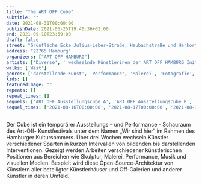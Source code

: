 ```yaml
---
title: "The ART OFF Cube"
subtitle: ""
date: 2021-08-31T00:00:00
publishDate: 2021-06-25T19:40:36+02:00
end: 2021-09-10T23:59:00
draft: false
street: "Grünfläche Ecke Julius-Leber-Straße, Haubachstraße und Harkortstraße vor Wäscherei"
address: "22765 Hamburg"
organizers: ["ART OFF HAMBURG"]
artists: ['Diverse', ' wechselnde Künstlerinen der ART OFF HAMBURG Initiative in einer Architektur von Thomas Ehgartner']
walks: ['West']
genres: ['darstellende Kunst', 'Performance', 'Malerei', 'Fotografie', 'Skulptur', 'Literatur', 'Land Art']
kids: []
featuredImage: ""
repeats: []
repeat_times: []
sequels: ['ART OFF Ausstellungscube_A', 'ART OFF Ausstellungscube_B', 'ART OFF Ausstellungscube_C', 'ART OFF Ausstellungscube_D', 'ART OFF Ausstellungscube_E', 'ART OFF Ausstellungscube_F', 'ART OFF Ausstellungscube_G', 'ART OFF Ausstellungscube_H', 'ART OFF Ausstellungscube_I', 'ART OFF Ausstellungscube_J', 'ART OFF Ausstellungscube_K', 'ART OFF Ausstellungscube_L', 'ART OFF Ausstellungscube_M', 'ART OFF Ausstellungscube_N', 'ART OFF Ausstellungscube_O', 'ART OFF Ausstellungscube_Q', 'ART OFF Ausstellungscube_R', 'ART OFF Ausstellungscube_S', 'ART OFF Ausstellungscube_T', 'ART OFF Ausstellungscube_U', 'ART OFF Ausstellungscube_V', 'ART OFF Ausstellungscube_W', 'ART OFF Ausstellungscube_X', 'ART OFF Ausstellungscube_Y', 'ART OFF Ausstellungscube_Z']
sequel_times: ['2021-08-16T00:00:00', '2021-08-17T00:00:00', '2021-08-18T00:00:00', '2021-08-19T00:00:00', '2021-08-20T00:00:00', '2021-08-21T00:00:00', '2021-08-22T00:00:00', '2021-08-23T00:00:00', '2021-08-24T00:00:00', '2021-08-25T00:00:00', '2021-08-26T00:00:00', '2021-08-27T00:00:00', '2021-08-28T00:00:00', '2021-08-29T00:00:00', '2021-08-30T00:00:00', '2021-09-01T00:00:00', '2021-09-02T00:00:00', '2021-09-03T00:00:00', '2021-09-04T00:00:00', '2021-09-05T00:00:00', '2021-09-06T00:00:00', '2021-09-07T00:00:00', '2021-09-08T00:00:00', '2021-09-09T00:00:00', '2021-09-10T00:00:00']
---
```


Der Cube ist ein temporärer Ausstellungs – und Performance - Schauraum des Art-Off- Kunstfestivals unter dem Namen „Wir sind hier“ im Rahmen des Hamburger Kultursommers. Über drei Wochen wechseln Künstler verschiedener Sparten in kurzen Intervallen von bildenden bis darstellenden Interventionen. Gezeigt werden Arbeiten verschiedener künstlerischen Positionen aus Bereichen wie  Skulptur, Malerei, Performance, Musik und visuellen Medien. Bespielt wird diese Open-Source-Architektur von Künstlern aller beteiligter Künstlerhäuser und Off-Galerien und anderer Künstler in deren Umfeld.